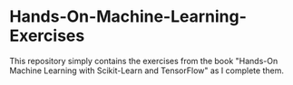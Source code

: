 # Hands-On-Machine-Learning-Exercises
This repository simply contains the exercises from the book "Hands-On Machine Learning with Scikit-Learn and TensorFlow" as I complete them.
